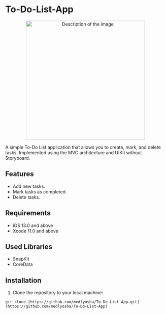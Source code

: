 # To-Do-List-App
<p align="center">
  <img src="![To_Do List](https://github.com/medlyosha/To-Do-List-App/assets/118524698/31ab40fd-b17b-4feb-9db2-dc2e364ae39b)" 
 alt="Description of the image" width="375">
</p>


A simple To-Do List application that allows you to create, mark, and delete tasks. Implemented using the MVC architecture and UIKit without Storyboard.

## Features

- Add new tasks.
- Mark tasks as completed.
- Delete tasks.

## Requirements

- iOS 13.0 and above
- Xcode 11.0 and above

## Used Libraries

- SnapKit
- CoreData
  
## Installation

1. Clone the repository to your local machine:

```shell
git clone [https://github.com/medlyosha/To-Do-List-App.git](https://github.com/medlyosha/To-Do-List-App)
